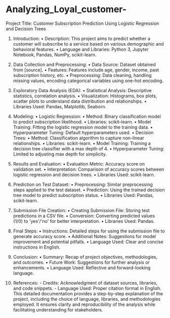 # Analyzing_Loyal_customer-
Project Title: Customer Subscription Prediction Using Logistic Regression and Decision Trees
1. Introduction:
•	Description: This project aims to predict whether a customer will subscribe to a service based on various demographic and behavioral features.
•	Language and Libraries: Python 3, Jupyter Notebook, Pandas, NumPy, scikit-learn.
2. Data Collection and Preprocessing:
•	Data Source: Dataset obtained from [source].
•	Features: Features include age, gender, income, past subscription history, etc.
•	Preprocessing: Data cleaning, handling missing values, encoding categorical variables using one-hot encoding.
3. Exploratory Data Analysis (EDA):
•	Statistical Analysis: Descriptive statistics, correlation analysis.
•	Visualization: Histograms, box plots, scatter plots to understand data distribution and relationships.
•	Libraries Used: Pandas, Matplotlib, Seaborn.
 
4. Modeling:
•	Logistic Regression:
•	Method: Binary classification model to predict subscription likelihood.
•	Libraries: scikit-learn.
•	Model Training: Fitting the logistic regression model to the training data.
•	Hyperparameter Tuning: Default hyperparameters used.
•	Decision Trees:
•	Method: Classification algorithm to capture non-linear relationships.
•	Libraries: scikit-learn.
•	Model Training: Training a decision tree classifier with a max depth of 4.
•	Hyperparameter Tuning: Limited to adjusting max depth for simplicity.
5. Results and Evaluation:
•	Evaluation Metric: Accuracy score on validation set.
•	Interpretation: Comparison of accuracy scores between logistic regression and decision trees.
•	Libraries Used: scikit-learn.
6. Prediction on Test Dataset:
•	Preprocessing: Similar preprocessing steps applied to the test dataset.
•	Prediction: Using the trained decision tree model to predict subscription status.
•	Libraries Used: Pandas, scikit-learn.
7. Submission File Creation:
•	Creating Submission File: Storing test predictions in a CSV file.
•	Conversion: Converting predicted values (1/0) to 'yes'/'no' for better interpretation.
•	Libraries Used: Pandas.
8. Final Steps:
•	Instructions: Detailed steps for using the submission file to generate accuracy score.
•	Additional Notes: Suggestions for model improvement and potential pitfalls.
•	Language Used: Clear and concise instructions in English.
9. Conclusion:
•	Summary: Recap of project objectives, methodologies, and outcomes.
•	Future Work: Suggestions for further analysis or enhancements.
•	Language Used: Reflective and forward-looking language.

10. References: - Credits: Acknowledgment of dataset sources, libraries, and code snippets. - Language Used: Proper citation format in English.
This detailed documentation provides a step-by-step explanation of the project, including the choice of language, libraries, and methodologies employed. It ensures clarity and reproducibility of the analysis while facilitating understanding for stakeholders.

